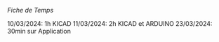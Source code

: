 *Fiche de Temps*

10/03/2024: 1h KICAD
11/03/2024: 2h KICAD et ARDUINO
23/03/2024: 30min sur Application 
